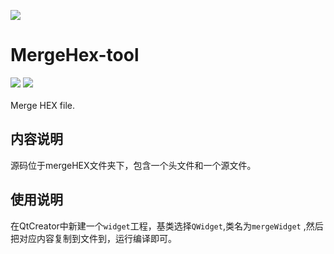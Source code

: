 ![](https://github.com/Esten23/MergeHex-tools/blob/master/mergeHEX/merge.png)
# MergeHex-tool
![](https://img.shields.io/badge/Powered%20by-Esten23-brightgreen.svg)
![](https://img.shields.io/badge/Version-1.0.0-brightgreen.svg)<br><br>
Merge HEX file.
## 内容说明
  源码位于mergeHEX文件夹下，包含一个头文件和一个源文件。<br>
## 使用说明
 在QtCreator中新建一个`widget`工程，基类选择`QWidget`,类名为`mergeWidget` ,然后把对应内容复制到文件到，运行编译即可。
